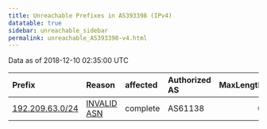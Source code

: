 ```yaml
---
title: Unreachable Prefixes in AS393398 (IPv4)
datatable: true
sidebar: unreachable_sidebar
permalink: unreachable_AS393398-v4.html
---
```


Data as of 2018-12-10 02:35:00 UTC


<div class="datatable-begin"></div>

| Prefix                                                   | Reason                                                                                                  | affected   | Authorized AS   |   MaxLength | Anchor                           |   unreachable /24s |
|:---------------------------------------------------------|:--------------------------------------------------------------------------------------------------------|:-----------|:----------------|------------:|:---------------------------------|-------------------:|
| [192.209.63.0/24](https://stat.ripe.net/192.209.63.0/24) | [INVALID ASN](https://rpki-validator.ripe.net/announcement-preview?asn=AS393398&prefix=192.209.63.0/24) | complete   | AS61138         |           0 | [ARIN](unreachable_ARIN-v4.html) |                  1 |

<div class="datatable-end"></div>